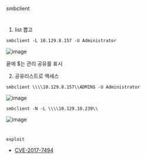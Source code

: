 smbclient
#
1. list 뽑고
```
smbclient -L 10.129.8.157 -U Administrator 
```
![image](https://user-images.githubusercontent.com/61821641/148740891-999c4e16-d140-46e0-8047-e84f9a0ed2c0.png)

끝에 $는 관리 공유를 표시

2. 공유리스트로 액세스

```
smbclient \\\\10.129.8.157\\ADMIN$ -U Administrator 
```
![image](https://user-images.githubusercontent.com/61821641/148741212-fd257a37-372c-40d9-90f0-836731b71bc7.png)

```
smbclient -N -L \\\\10.129.10.239\\ 
```
![image](https://user-images.githubusercontent.com/61821641/148744022-126985cc-7d49-4c07-ac6f-86a6c313c762.png)


#
`exploit`

- [CVE-2017-7494](https://www.cvedetails.com/cve/CVE-2017-7494/)
